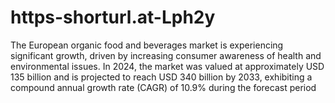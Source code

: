 # https-shorturl.at-Lph2y
The European organic food and beverages market is experiencing significant growth, driven by increasing consumer awareness of health and environmental issues. In 2024, the market was valued at approximately USD 135 billion and is projected to reach USD 340 billion by 2033, exhibiting a compound annual growth rate (CAGR) of 10.9% during the forecast period
